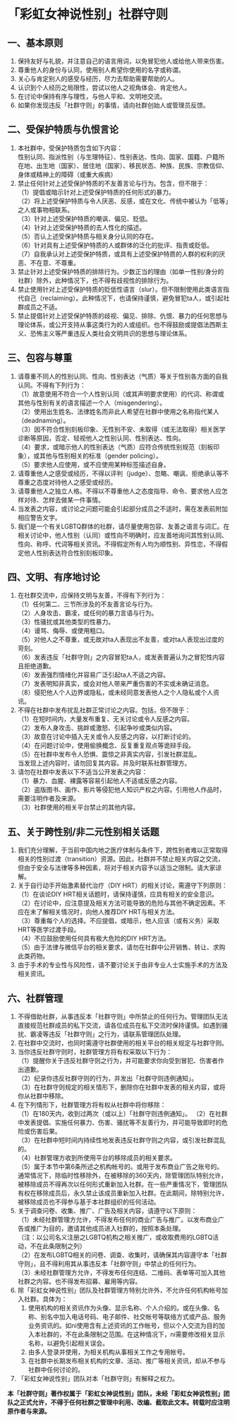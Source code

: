 # 「彩虹女神说性别」社群守则

## 一、基本原则

1. 保持友好与礼貌，并注意自己的语言用词，以免冒犯他人或给他人带来伤害。<br>
2. 尊重他人的身份与认同，使用别人希望你使用的名字或称谓。<br>
3. 关心与肯定别人的感受与经历，尽力去帮助需要帮助的人。<br>
4. 认识到个人经历之局限性，尝试以他人之视角体会、肯定他人。<br>
5. 在讨论中保持有序与理性，与他人平和、文明地交流。<br>
6. 如果你发现违反「社群守则」的事情，请向社群创始人或管理员反馈。<br>


## 二、受保护特质与仇恨言论

1. 本社群中，受保护特质包含如下内容：<br>
性别认同、指派性别（与生理特征）、性别表达、性向、国家、国籍、户籍所在地、出生地（国家）、居住地（国家）、移民状态、种族、民族、宗教信仰、身体或精神上的障碍（或重大疾病）<br>
2. 禁止任何针对上述受保护特质的不友善言论与行为。包含，但不限于：<br>
   （1）提倡或暗示针对上述受保护特质的任何形式的暴力。<br>
   （2）将上述受保护特质与令人厌恶、反感，或在文化、传统中被认为「低等」之人或事物相联系。<br>
   （3）针对上述受保护特质的嘲讽、偏见、贬低。<br>
   （4）针对上述受保护特质的去人性化的描述。<br>
   （5）否认上述受保护特质与相关身分认同的存在。<br>
   （6）针对具有上述受保护特质的人或群体的泛化的批评、指责或贬低。<br>
   （7）自我承认对上述受保护特质，或具有上述受保护特质的人群的权利的厌恶、不在意、不尊重。<br>
3. 禁止针对上述受保护特质的排除行为。少数正当的理由（如单一性别/身分的社群）除外，此种情况下，也不得有歧视性的排除行为。<br>
4. 禁止使用针对上述受保护特质的贬低性语言（slur）。但不限制使用此类语言指代自己（reclaiming）。此种情况下，也请保持谨慎，避免冒犯ta人，或引起社群成员之不适。<br>
5. 禁止提倡针对上述受保护特质的歧视、偏见、排除、仇恨、暴力的任何思想与理论体系，或公开支持从事这类行为的人或组织。也不得鼓励或提倡法西斯主义、恐怖主义等严重违反人类社会文明共识的思想与理论体系。<br>

## 三、包容与尊重

1. 请尊重不同人的性别认同、性向、性别表达（气质）等关于性别各方面的自我认同。不得有下列行为：<br>
   （1）故意使用不符合一个人性别认同（或其声明要求使用）的代词、称谓或其他与性别有关的语言描述一个人（misgendering）。<br>
   （2）使用出生姓名、法律姓名而非此人希望在社群中使用之名称指代某人（deadnaming）。<br>
   （3）因不符合性别刻板印象、无性别不安、未取得（或无法取得）相关医学诊断等原因，否定、轻视他人之性别认同、性别表达、性向。<br>
   （4）要求，或暗示他人的性别表达（气质）应符合传统性别规范（刻板印象），或其他与性别相关的标准（gender policing）。<br>
   （5）要求他人应使用，或不应使用某种标签描述自身。<br>
2. 请尊重他人之感受或经历，不得以评判（judge）、忽略、嘲讽、拒绝承认等不尊重之态度对待他人之感受或经历。<br>
3. 请尊重他人之独立人格。不得以不尊重他人之态度指导、命令、要求他人应怎样对待、怎样去做某一件事情。<br>
4. 当发表之内容，或讨论之问题可能会引起部分成员之不适时，需在发表前附加相应警告文字。<br>
5. 我们是一个有关LGBTQ群体的社群，请尽量使用包容、友善之语言与词汇。在相关讨论中，他人性别（认同）或性向不明确时，应友善地询问其性别认同、性向、称呼、代词等相关资讯。不得假定所有人均为顺性别、异性恋，不得假定他人性别表达符合性别刻板印象。<br>


## 四、文明、有序地讨论

1. 在社群交流中，应保持文明与友善，不得有下列行为：<br>
   （1）任何第二、三节所涉及的不友善言论与行为。<br>
   （2）人身攻击、霸凌，或任何的暴力言语与行为。<br>
   （3）性骚扰或其他类型的性暴力。<br>
   （4）谩骂、侮辱、或使用粗口。<br>
   （5）对他人之不尊重，或无故对ta人表现出不友善，或对ta人表现出过度的苛刻。<br>
   （6）发表违反「社群守则」之内容冒犯ta人，或发表普遍认为之冒犯性内容且拒绝道歉。<br>
   （6）发表强烈情绪化并容易广泛引起ta人不适之内容。<br>
   （7）发表明知非真实，或会对他人带来严重伤害的不实或未确证消息。<br>
   （8）侵犯他人个人边界或隐私，或未经同意发表他人之个人隐私或个人资讯。<br>
2. 不得在社群中发布扰乱社群正常讨论之内容。包括，但不限于：<br>
   （1）在短时间内，大量发布重复、无关讨论或令人反感之内容。<br>
   （2）发布人身攻击、挑衅或激怒、引起争吵或类似内容。<br>
   （3）故意在讨论中插入无关或令人反感之内容，以打断讨论的。<br>
   （4）在问题讨论中，使用偷换概念、反复重复观点等诡辩手段。<br>
   （5）在社群中发布令人恐惧、震惊之非真实内容，引发社群混乱。<br>
   当发现上述内容时，请勿回复其内容。并及时联系社群管理方。<br>
3. 请勿在社群中发表以下不适当公开发表之内容：<br>
   （1）暴力、血腥、裸露等容易引起他人不适或反感之内容。<br>
   （2）盗版图书、画作、影片等侵犯他人知识产权之内容。引用他人作品时，需要注明作者及来源。<br>
   （3）社群使用的相关平台禁止的其他内容。<br>
   

## 五、关于跨性别/非二元性别相关话题

1. 我们充分理解，于当前中国内地之医疗体制与条件下，跨性别者难以正常取得相关的性别过渡（transition）资源。因此，社群并不禁止相关内容之交流，但由于安全与法律等多种因素，将对于相关内容予以适当之限制。请大家谅解。<br>
2. 关于自行动手开始激素替代治疗（DIY HRT）的相关讨论，需遵守下列原则：<br>
   （1）在谈论DIY HRT相关话题时，请保持谨慎，应具有相关的安全意识。<br>
   （2）在讨论中，应注意提及相关方法可能导致的危险与其他不确定因素。不应在未了解相关情况时，向他人推荐DIY HRT与相关方法。<br>
   （3）尊重每个人的选择。不应提倡，或暗示，他人应该（或有义务）采取HRT等医学过渡手段。<br>
   （4）不应鼓励使用任何具有极大危险的DIY HRT方法。<br>
   （5）由于法律与微信平台的相关要求，请勿在社群中公开销售、转让、求购此类药物。<br>
3. 由于手术的专业性与风险性，请不要讨论关于由非专业人士实施手术的方法及相关资讯。<br>


## 六、社群管理

1. 不得借助社群，从事违反本「社群守则」中所禁止的任何行为。管理团队无法直接规范社群成员的私下交流，请各位成员在私下交流时保持谨慎。如遇到骚扰、霸凌等违反「社群守则」之行为，请联系管理团队处理。<br>
2. 在社群中交流时，也同时需遵守社群使用的相关平台的相关规定与社群守则。<br>
3. 当你违反社群守则时，社群管理方将有权采取以下行为：<br>
   （1）提醒你关于违反社群守则之行为，并可能要求你向受到冒犯、伤害者作出道歉。<br>
   （2）纪录你违反社群守则的行为，并发出「社群守则违例通知」。<br>
   （3）在社群守则规定的相关情形下，删除你在社群中发表的相关内容，或将你从社群中移除。<br>
4. 在下列情形下，社群管理方将有权从社群中将你移除：<br>
   （1）在180天内，收到过两次（或以上）「社群守则违例通知」。
   （2）在社群中发表提倡、实施任何暴力、伤害、骚扰等不友善行为，并可能导致即时的危险或伤害后果。<br>
   （3）在社群中短时间内持续性地发表违反社群守则之内容，或引发社群混乱的。<br>
   （4）社群管理方收到所使用平台的移除成员的相关要求。<br>
   （5）属于本节中第6条所述之机构帐号的。或用于发布商业广告之账号的。<br>
  通常情况下，除临时性移除外，在被移除的360天内，除管理团队特别允许，被移除成员不得再次以任何形式重新加入社群。在一些严重情况下，管理团队有权在移除成员后，永久禁止该成员重新加入社群。在此期间，除特别允许，被移除成员也不得参与基于本社群组织的任何活动。<br>
5. 关于调查问卷、收集、推广、广告及相关内容，请遵守以下原则：<br>
   （1）未经社群管理方允许，不得发布任何的商业广告与推广。以发布商业广告或推广为目的，邀请其他成员进入社群的，按照本条处理。<br>
   （注：以公司名义注册之LGBTQ机构之相关推广，或收取费用的LGBTQ活动，不在此条限制之列）<br>
   （2）在发布LGBTQ相关的问卷、调查、收集时，请确保其内容遵守本「社群守则」，且不得利用其从事违反本「社群守则」中禁止的任何行为。<br>
   （3）未经社群管理方允许，不得发布任何连结、二维码、表单等可加入其他社群之内容。也不得发布招募、雇用等内容。<br>
6. 除「彩虹女神说性别」团队及社群管理方特别允许外，不允许任何机构帐号加入社群。具体为：<br>
   1. 使用机构的相关资讯作为头像、显示名称、个人介绍的。或在头像、名称、别名中加入电话号码、电子邮件、社交帐号等联络方式或产品、服务业务资讯的。如ni使用含有上述资讯的工作帐号，但以个人交流为目的加入本社群的，不在此条限制之范围。在这种情况下，ni需要修改相关显示名称，以避免引起相关误会。<br>
   2. 由多人登录并使用，为相关机构从事相关工作之专用帐号。<br>
   3. 在社群中长期发布相关机构的文章、活动、推广等相关资讯，却从不参与社群中任何讨论的。<br>
7. 「彩虹女神说性别」团队对本「社群守则」有解释之权力。<br>

**本「社群守则」著作权属于「彩虹女神说性别」团队，未经「彩虹女神说性别」团队之正式允许，不得于任何社群之管理中利用、改编、截取此文本。转载时应注明原作者与来源。**